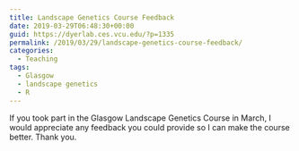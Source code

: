 ```yaml
---
title: Landscape Genetics Course Feedback
date: 2019-03-29T06:48:30+00:00
guid: https://dyerlab.ces.vcu.edu/?p=1335
permalink: /2019/03/29/landscape-genetics-course-feedback/
categories:
  - Teaching
tags:
  - Glasgow
  - landscape genetics
  - R
---
```

If you took part in the Glasgow Landscape Genetics Course in March, I would appreciate any feedback you could provide so I can make the course better. Thank you.

&nbsp;